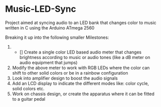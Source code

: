 # Music-LED-Sync
Project aimed at syncing audio to an LED bank that changes color to music written in C using the Arduino ATmega 2560

Breaking it up into the following smaller Milestones:

1. - [] Create a single color LED based audio meter that changes brightness according to music or audio tones (like a dB meter on audio equipment that jumps)
2. Modify the above meter to work with RGB LEDs where the color can shift to other solid colors or be in a rainbow configuration
3. Look into amplifier design to boost the audio signals
4. Add an LCD display to indicate the different modes like: color cycle, solid colors etc.
5. Work on chassis design, or create the apparatus where it can be fitted to a guitar pedal 
